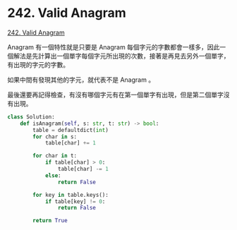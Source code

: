 # 242. Valid Anagram

[242. Valid Anagram](https://leetcode.com/problems/valid-anagram/)

Anagram 有一個特性就是只要是 Anagram 每個字元的字數都會一樣多，因此一個解法是先計算出一個單字每個字元所出現的次數，接著是再見去另外一個單字，有出現的字元的字數。

如果中間有發現其他的字元，就代表不是 Anagram 。

最後還要再記得檢查，有沒有哪個字元有在第一個單字有出現，但是第二個單字沒有出現。

```python
class Solution:
    def isAnagram(self, s: str, t: str) -> bool:
        table = defaultdict(int)
        for char in s:
            table[char] += 1

        for char in t:
            if table[char] > 0:
                table[char] -= 1
            else:
                return False

        for key in table.keys():
            if table[key] != 0:
                return False

        return True
```

